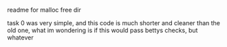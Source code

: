 readme for malloc free dir

task 0 was very simple, and this code is much shorter and cleaner than the old one, what im wondering is if this would pass bettys checks, but whatever